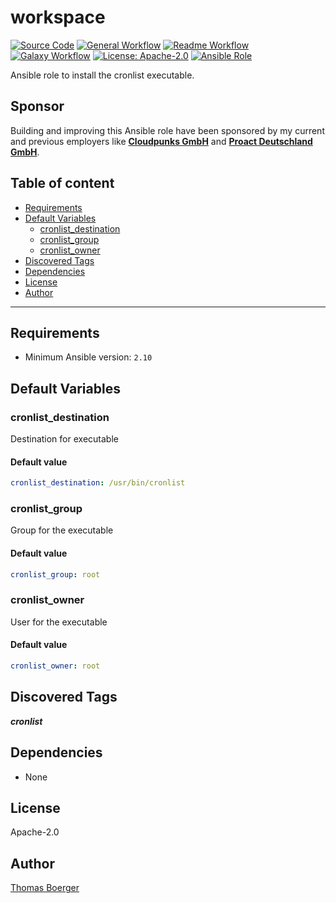 # workspace

[![Source Code](https://img.shields.io/badge/github-source%20code-blue?logo=github&logoColor=white)](https://github.com/rolehippie/cronlist)
[![General Workflow](https://github.com/rolehippie/cronlist/actions/workflows/general.yml/badge.svg)](https://github.com/rolehippie/cronlist/actions/workflows/general.yml)
[![Readme Workflow](https://github.com/rolehippie/cronlist/actions/workflows/docs.yml/badge.svg)](https://github.com/rolehippie/cronlist/actions/workflows/docs.yml)
[![Galaxy Workflow](https://github.com/rolehippie/cronlist/actions/workflows/galaxy.yml/badge.svg)](https://github.com/rolehippie/cronlist/actions/workflows/galaxy.yml)
[![License: Apache-2.0](https://img.shields.io/github/license/rolehippie/cronlist)](https://github.com/rolehippie/cronlist/blob/master/LICENSE)
[![Ansible Role](https://img.shields.io/badge/role-rolehippie.cronlist-blue)](https://galaxy.ansible.com/rolehippie/cronlist)

Ansible role to install the cronlist executable.

## Sponsor

Building and improving this Ansible role have been sponsored by my current and previous employers like **[Cloudpunks GmbH](https://cloudpunks.de)** and **[Proact Deutschland GmbH](https://www.proact.eu)**.

## Table of content

- [Requirements](#requirements)
- [Default Variables](#default-variables)
  - [cronlist_destination](#cronlist_destination)
  - [cronlist_group](#cronlist_group)
  - [cronlist_owner](#cronlist_owner)
- [Discovered Tags](#discovered-tags)
- [Dependencies](#dependencies)
- [License](#license)
- [Author](#author)

---

## Requirements

- Minimum Ansible version: `2.10`

## Default Variables

### cronlist_destination

Destination for executable

#### Default value

```YAML
cronlist_destination: /usr/bin/cronlist
```

### cronlist_group

Group for the executable

#### Default value

```YAML
cronlist_group: root
```

### cronlist_owner

User for the executable

#### Default value

```YAML
cronlist_owner: root
```

## Discovered Tags

**_cronlist_**

## Dependencies

- None

## License

Apache-2.0

## Author

[Thomas Boerger](https://github.com/tboerger)
